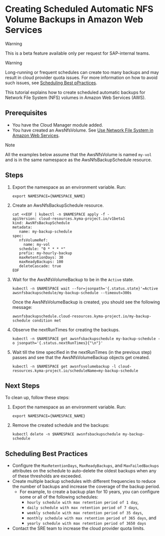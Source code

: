 # Creating Scheduled Automatic NFS Volume Backups in Amazon Web Services

> [!WARNING]
> This is a beta feature available only per request for SAP-internal teams.

> [!WARNING]
> Long-running or frequent schedules can create too many backups and may result in cloud provider quota issues.
> For more information on how to avoid such issues, see [Scheduling Best pPractices](#scheduling-best-practices).

This tutorial explains how to create scheduled automatic backups for Network File System (NFS) volumes in Amazon Web Services (AWS).

## Prerequisites <!-- {docsify-ignore} -->

* You have the Cloud Manager module added.
* You have created an AwsNfsVolume. See [Use Network File System in Amazon Web Services](./01-20-10-aws-nfs-volume.md).

> [!NOTE]
> All the examples below assume that the AwsNfsVolume is named `my-vol` and is in the same namespace as the AwsNfsBackupSchedule resource.

## Steps <!-- {docsify-ignore} -->

1. Export the namespace as an environment variable. Run:

   ```shell
   export NAMESPACE={NAMESPACE_NAME}
   ```

2. Create an AwsNfsBackupSchedule resource.

   ```shell
   cat <<EOF | kubectl -n $NAMESPACE apply -f -
   apiVersion: cloud-resources.kyma-project.io/v1beta1
   kind: AwsNfsBackupSchedule
   metadata:
      name: my-backup-schedule
   spec:
      nfsVolumeRef:
        name: my-vol
      schedule: "0 * * * *"
      prefix: my-hourly-backup
      maxRetentionDays: 30
      maxReadyBackups: 100
      deleteCascade: true
   EOF
   ```

3. Wait for the AwsNfsVolumeBackup to be in the `Active` state.

   ```shell
   kubectl -n $NAMESPACE wait --for=jsonpath='{.status.state}'=Active awsnfsbackupschedule/my-backup-schedule --timeout=300s
   ```

   Once the AwsNfsVolumeBackup is created, you should see the following message:

   ```console
   awsnfsbackupschedule.cloud-resources.kyma-project.io/my-backup-schedule condition met
   ```

4. Observe the nextRunTimes for creating the backups.

   ```shell
   kubectl -n $NAMESPACE get awsnfsbackupschedule my-backup-schedule -o jsonpath='{.status.nextRunTimes}{"\n"}' 
   ```

5. Wait till the time specified in the nextRunTimes (in the previous step) passes and see that the AwsNfsVolumeBackup objects get created.

   ```shell
   kubectl -n $NAMESPACE get awsnfsvolumebackup -l cloud-resources.kyma-project.io/scheduleName=my-backup-schedule 
   ```

## Next Steps <!-- {docsify-ignore} -->

To clean up, follow these steps:

1. Export the namespace as an environment variable. Run:

   ```shell
   export NAMESPACE={NAMESPACE_NAME}
   ```

2. Remove the created schedule and the backups:
  
   ```shell
   kubectl delete -n $NAMESPACE awsnfsbackupschedule my-backup-schedule
   ```
## Scheduling Best Practices

* Configure the `MaxRetentionDays`, `MaxReadyBackups`, and `MaxFailedBackups` attributes on the schedule to auto-delete the oldest backups when any of these thresholds are exceeded.
* Create multiple backup schedules with different frequencies to reduce the number of backups and increase the coverage of the backup period.
   * For example, to create a backup plan for 10 years, you can configure some or all of the following schedules:
      * `hourly schedule with max retention period of 1 day`,
      * `daily schedule with max retention period of 7 days`,
      * `weekly schedule with max retention period of 35 days`,
      * `monthly schedule with max retention period of 365 days`, and
      * `yearly schedule with max retention period of 3650 days`
* Contact the SRE team to increase the cloud provider quota limits.
